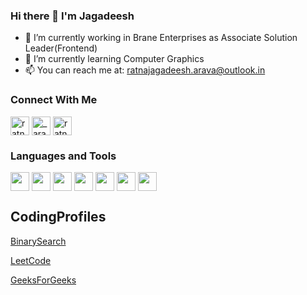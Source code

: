 ### Hi there 👋 I'm Jagadeesh

<!--
**Ratnajagadeesharava/Ratnajagadeesharava** is a ✨ _special_ ✨ repository because its `README.md` (this file) appears on your GitHub profile.
-->

- 🔭 I’m currently working in Brane Enterprises as Associate Solution Leader(Frontend)
- 🌱 I’m currently learning Computer Graphics
- 📫 You can reach me at: ratnajagadeesh.arava@outlook.in

### Connect With Me

<a href="https://www.linkedin.com/in/ratna-jagadeesh-arava-5930a0152/" target="blank"><img align="center" src="https://cdn.jsdelivr.net/npm/simple-icons@3.0.1/icons/linkedin.svg" alt="ratna-jagadeesh-arava-5930a0152" height="30" width="30" /></a>
<a href="https://www.instagram.com/_arava.jagadeesh/" target="blank"><img align="center" src="https://cdn.jsdelivr.net/npm/simple-icons@3.0.1/icons/instagram.svg" alt="_arava.jagadeesh" height="30" width="30" /></a>
<a href="https://facebook.com/ratnajagadeesh.arava" target="blank"><img align="center" src="https://cdn.jsdelivr.net/npm/simple-icons@3.0.1/icons/facebook.svg" alt="ratnajagadeesh.arava" height="30" width="30" /></a>

### Languages and Tools

<img align="center" src="https://cdn.jsdelivr.net/npm/simple-icons@3.0.1/icons/angular.svg" alt="" height="30" width="30" />  <img align="center" src="https://upload.wikimedia.org/wikipedia/commons/thumb/e/ee/.NET_Core_Logo.svg/1200px-.NET_Core_Logo.svg.png" alt="" height="30" width="30" />  <img align="center" src="https://seeklogo.com/images/C/c-sharp-c-logo-02F17714BA-seeklogo.com.png" alt="" height="30" width="30" />  <img align="center" src="https://seeklogo.com/images/U/unity-logo-988A22E703-seeklogo.com.png" alt="" height="30" width="30" />  <img align="center" src="https://cdn.iconscout.com/icon/free/png-512/html5-10-569380.png" alt="" height="30" width="30" />  <img align="center" src="https://encrypted-tbn0.gstatic.com/images?q=tbn:ANd9GcQyHyROKqpfLS1Vzb8FARQ09WWlLlZpSBAedg&usqp=CAU" alt="" height="30" width="30" />  <img align="center" src="https://encrypted-tbn0.gstatic.com/images?q=tbn:ANd9GcQ6kWF8fprEalrSieOB58NHqkQaSextIWGBpg&usqp=CAU" alt="" height="30" width="30" />

## CodingProfiles

[BinarySearch](https://binarysearch.com/@/jagadeesharava)

[LeetCode](https://leetcode.com/arj15/)

[GeeksForGeeks](https://auth.geeksforgeeks.org/user/ratna_jagadeesh_arava/profile)

